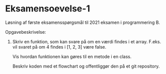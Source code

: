 # Eksamensoevelse-1
Løsning af første eksamensspørgsmål til 2021 eksamen i programmering B. 

Opgavebeskrivelse: 
1.  Skriv en funktion, som kan svare på om en værdi findes i et array.
    F.eks. vil svaret på om 4 findes i [1, 2, 3] være false.

    Vis hvordan funktionen kan gøres til en metode i en class.

    Beskriv koden med et flowchart og offentliggør den på et git repository.
